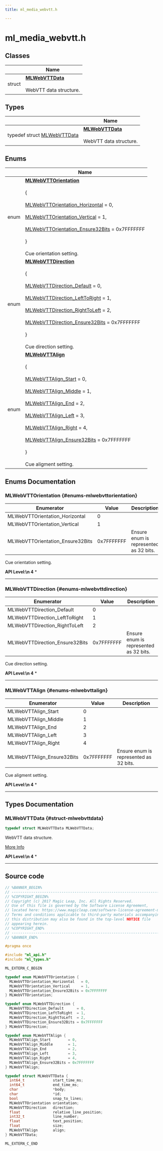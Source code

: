 ```yaml
---
title: ml_media_webvtt.h

---
```


# ml_media_webvtt.h



## Classes

|                | Name           |
| -------------- | -------------- |
| struct | **[MLWebVTTData](/api-ref/api/Modules/group___media_player/struct_m_l_web_v_t_t_data.md)** <br></br>WebVTT data structure.  |

## Types

|                | Name           |
| -------------- | -------------- |
| typedef struct [MLWebVTTData](/api-ref/api/Modules/group___media_player/struct_m_l_web_v_t_t_data.md) | **[MLWebVTTData](/api-ref/api/Modules/group___media_player/group___media_player.md#struct-mlwebvttdata)** <br></br>WebVTT data structure.  |

## Enums

|                | Name           |
| -------------- | -------------- |
| enum | **[MLWebVTTOrientation](/api-ref/api/Modules/group___media_player/group___media_player.md#enums-mlwebvttorientation)** <br></br> { <br></br>[MLWebVTTOrientation_Horizontal](/api-ref/api/Files/ml__media__webvtt_8h.md#enums-mlwebvttorientation-horizontal) = 0,<br></br> [MLWebVTTOrientation_Vertical](/api-ref/api/Files/ml__media__webvtt_8h.md#enums-mlwebvttorientation-vertical) = 1,<br></br> [MLWebVTTOrientation_Ensure32Bits](/api-ref/api/Files/ml__media__webvtt_8h.md#enums-mlwebvttorientation-ensure32bits) = 0x7FFFFFFF<br></br>}<br></br>Cue orientation setting.  |
| enum | **[MLWebVTTDirection](/api-ref/api/Modules/group___media_player/group___media_player.md#enums-mlwebvttdirection)** <br></br> { <br></br>[MLWebVTTDirection_Default](/api-ref/api/Files/ml__media__webvtt_8h.md#enums-mlwebvttdirection-default) = 0,<br></br> [MLWebVTTDirection_LeftToRight](/api-ref/api/Files/ml__media__webvtt_8h.md#enums-mlwebvttdirection-lefttoright) = 1,<br></br> [MLWebVTTDirection_RightToLeft](/api-ref/api/Files/ml__media__webvtt_8h.md#enums-mlwebvttdirection-righttoleft) = 2,<br></br> [MLWebVTTDirection_Ensure32Bits](/api-ref/api/Files/ml__media__webvtt_8h.md#enums-mlwebvttdirection-ensure32bits) = 0x7FFFFFFF<br></br>}<br></br>Cue direction setting.  |
| enum | **[MLWebVTTAlign](/api-ref/api/Modules/group___media_player/group___media_player.md#enums-mlwebvttalign)** <br></br> { <br></br>[MLWebVTTAlign_Start](/api-ref/api/Files/ml__media__webvtt_8h.md#enums-mlwebvttalign-start) = 0,<br></br> [MLWebVTTAlign_Middle](/api-ref/api/Files/ml__media__webvtt_8h.md#enums-mlwebvttalign-middle) = 1,<br></br> [MLWebVTTAlign_End](/api-ref/api/Files/ml__media__webvtt_8h.md#enums-mlwebvttalign-end) = 2,<br></br> [MLWebVTTAlign_Left](/api-ref/api/Files/ml__media__webvtt_8h.md#enums-mlwebvttalign-left) = 3,<br></br> [MLWebVTTAlign_Right](/api-ref/api/Files/ml__media__webvtt_8h.md#enums-mlwebvttalign-right) = 4,<br></br> [MLWebVTTAlign_Ensure32Bits](/api-ref/api/Files/ml__media__webvtt_8h.md#enums-mlwebvttalign-ensure32bits) = 0x7FFFFFFF<br></br>}<br></br>Cue aligment setting.  |

## Enums Documentation

### MLWebVTTOrientation {#enums-mlwebvttorientation}

| Enumerator | Value | Description |
| ---------- | ----- | ----------- |
| MLWebVTTOrientation_Horizontal |  0| |
| MLWebVTTOrientation_Vertical |  1| |
| MLWebVTTOrientation_Ensure32Bits |  0x7FFFFFFF| Ensure enum is represented as 32 bits. |



Cue orientation setting. 




**API Level:\n 4**
  * 




-----------

### MLWebVTTDirection {#enums-mlwebvttdirection}

| Enumerator | Value | Description |
| ---------- | ----- | ----------- |
| MLWebVTTDirection_Default |  0| |
| MLWebVTTDirection_LeftToRight |  1| |
| MLWebVTTDirection_RightToLeft |  2| |
| MLWebVTTDirection_Ensure32Bits |  0x7FFFFFFF| Ensure enum is represented as 32 bits. |



Cue direction setting. 




**API Level:\n 4**
  * 




-----------

### MLWebVTTAlign {#enums-mlwebvttalign}

| Enumerator | Value | Description |
| ---------- | ----- | ----------- |
| MLWebVTTAlign_Start |  0| |
| MLWebVTTAlign_Middle |  1| |
| MLWebVTTAlign_End |  2| |
| MLWebVTTAlign_Left |  3| |
| MLWebVTTAlign_Right |  4| |
| MLWebVTTAlign_Ensure32Bits |  0x7FFFFFFF| Ensure enum is represented as 32 bits. |



Cue aligment setting. 




**API Level:\n 4**
  * 




-----------


## Types Documentation

### MLWebVTTData {#struct-mlwebvttdata}

```cpp
typedef struct MLWebVTTData MLWebVTTData;
```

WebVTT data structure. 



[More Info](/api-ref/api/Modules/group___media_player/struct_m_l_web_v_t_t_data.md)


**API Level:\n 4**
  * 




-----------




## Source code

```cpp
// %BANNER_BEGIN%
// ---------------------------------------------------------------------
// %COPYRIGHT_BEGIN%
// Copyright (c) 2017 Magic Leap, Inc. All Rights Reserved.
// Use of this file is governed by the Software License Agreement,
// located here: https://www.magicleap.com/software-license-agreement-ml2
// Terms and conditions applicable to third-party materials accompanying
// this distribution may also be found in the top-level NOTICE file
// appearing herein.
// %COPYRIGHT_END%
// ---------------------------------------------------------------------
// %BANNER_END%

#pragma once

#include "ml_api.h"
#include "ml_types.h"

ML_EXTERN_C_BEGIN

typedef enum MLWebVTTOrientation {
  MLWebVTTOrientation_Horizontal   = 0,
  MLWebVTTOrientation_Vertical     = 1,
  MLWebVTTOrientation_Ensure32Bits = 0x7FFFFFFF
} MLWebVTTOrientation;

typedef enum MLWebVTTDirection {
  MLWebVTTDirection_Default      = 0,
  MLWebVTTDirection_LeftToRight  = 1,
  MLWebVTTDirection_RightToLeft  = 2,
  MLWebVTTDirection_Ensure32Bits = 0x7FFFFFFF
} MLWebVTTDirection;

typedef enum MLWebVTTAlign {
  MLWebVTTAlign_Start        = 0,
  MLWebVTTAlign_Middle       = 1,
  MLWebVTTAlign_End          = 2,
  MLWebVTTAlign_Left         = 3,
  MLWebVTTAlign_Right        = 4,
  MLWebVTTAlign_Ensure32Bits = 0x7FFFFFFF
} MLWebVTTAlign;

typedef struct MLWebVTTData {
  int64_t             start_time_ms;
  int64_t             end_time_ms;
  char                *body;
  char                *id;
  bool                snap_to_lines;
  MLWebVTTOrientation orientation;
  MLWebVTTDirection   direction;
  float               relative_line_position;
  int32_t             line_number;
  float               text_position;
  float               size;
  MLWebVTTAlign       align;
} MLWebVTTData;

ML_EXTERN_C_END
```




